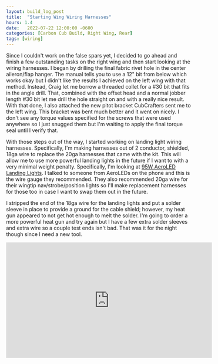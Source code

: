 ```yaml
---
layout: build_log_post
title:  "Starting Wing Wiring Harnesses"
hours: 1.4
date:   2022-07-22 12:00:00 -0600
categories: [Carbon Cub Build, Right Wing, Rear]
tags: [wiring]
---
```


Since I couldn't work on the false spars yet, I decided to go ahead and finish a few outstanding tasks on the right wing and then start looking at the wiring harnesses. I began by drilling the final fabric rivet hole in the center aileron/flap hanger. The manual tells you to use a 12" bit from below which works okay but I didn't like the results I achieved on the left wing with that method. Instead, Craig let me borrow a threaded collet for a #30 bit that fits in the angle drill. That, combined with the offset head and a normal jobber length #30 bit let me drill the hole straight on and with a really nice result. With that done, I also attached the new pitot bracket CubCrafters sent me to the left wing. This bracket was bent much better and it went on nicely. I don't see any torque values specified for the screws that were used anywhere so I just snugged them but I'm waiting to apply the final torque seal until I verify that.

With those steps out of the way, I started working on landing light wiring harnesses. Specifically, I'm making harnesses out of 2 conductor, shielded, 18ga wire to replace the 20ga harnesses that came with the kit. This will allow me to use more powerful landing lights in the future if I want to with a very minimal weight penalty. Specifically, I'm looking at [95W AeroLED Landing Lights](https://aeroleds.com/products/sunspot-36-4000-landing-light/). I talked to someone from AeroLEDs on the phone and this is the wire gauge they recommended. They also recommended 20ga wire for their wingtip nav/strobe/position lights so I'll make replacement harnesses for those too in case I want to swap them out in the future.

I stripped the end of the 18ga wire for the landing lights and put a solder sleeve in place to provide a ground for the cable shield; however, my heat gun appeared to not get hot enough to melt the solder. I'm going to order a more powerful heat gun and try again but I have a few extra solder sleeves and extra wire so a couple test ends isn't bad. That was it for the night though since I need a new tool.

<iframe width="560" height="315" src="https://www.youtube.com/embed/vgZycLtwkOo" title="YouTube video player" frameborder="0" allow="accelerometer; autoplay; clipboard-write; encrypted-media; gyroscope; picture-in-picture" allowfullscreen></iframe>